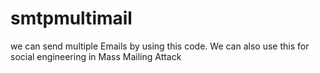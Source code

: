 # smtpmultimail
we can send multiple Emails by using this code. We can also use this for social engineering in Mass Mailing Attack
